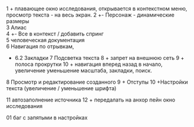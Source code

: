 1 + плавающее окно исследования, открывается в контекстном меню, просмотр текста - на весь экран.
2 +- Персонаж - динамические размеры  
3 Алиас  
4 +- Все в контекст / добавить спринг  
5 человеческая документация  
6 Навигация по отрывкам, 

+ 6.2 Закладки
7 Подсветка текста
8 + запрет на внешнюю сеть
9 + полоса прокрутки 
10 + навигация вперед назад в начало, увеличение уменьшение масштаба, закладки, поиск.

8 Просмотр и редактирование созданного
9 + Отступы
10 +Настройки текста (увеличение / уменьшение шрифта)

11 автозаполнение источника
12 + передалать на анхор пейн окно исследования

01 баг с запятыми в настройках